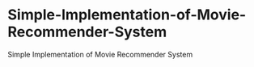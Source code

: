 # Simple-Implementation-of-Movie-Recommender-System
Simple Implementation of Movie Recommender System
